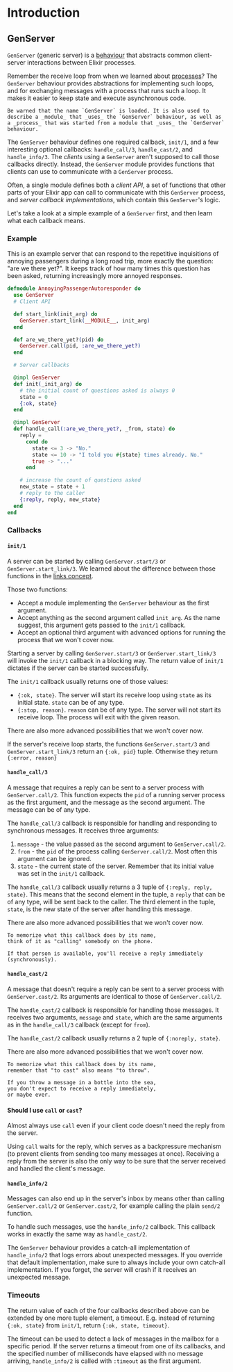 # Introduction

## GenServer

`GenServer` (generic server) is a [behaviour][concept-behaviours] that abstracts common client-server interactions between Elixir processes.

Remember the receive loop from when we learned about [processes][concept-processes]? The `GenServer` behaviour provides abstractions for implementing such loops, and for exchanging messages with a process that runs such a loop. It makes it easier to keep state and execute asynchronous code.

~~~~exercism/note
Be warned that the name `GenServer` is loaded. It is also used to describe a _module_ that _uses_ the `GenServer` behaviour, as well as a _process_ that was started from a module that _uses_ the `GenServer` behaviour.
~~~~

The `GenServer` behaviour defines one required callback, `init/1`, and a few interesting optional callbacks: `handle_call/3`, `handle_cast/2`, and `handle_info/3`. The _clients_ using a `GenServer` aren't supposed to call those callbacks directly. Instead, the `GenServer` module provides functions that clients can use to communicate with a `GenServer` process.

Often, a single module defines both a _client API_, a set of functions that other parts of your Elixir app can call to communicate with this `GenServer` process, and _server callback implementations_, which contain this `GenServer`'s logic.

Let's take a look at a simple example of a `GenServer` first, and then learn what each callback means.

### Example

This is an example server that can respond to the repetitive inquisitions of annoying passengers during a long road trip, more exactly the question: "are we there yet?". It keeps track of how many times this question has been asked, returning increasingly more annoyed responses.

```elixir
defmodule AnnoyingPassengerAutoresponder do
  use GenServer
  # Client API

  def start_link(init_arg) do
    GenServer.start_link(__MODULE__, init_arg)
  end

  def are_we_there_yet?(pid) do
    GenServer.call(pid, :are_we_there_yet?)
  end

  # Server callbacks

  @impl GenServer
  def init(_init_arg) do
    # the initial count of questions asked is always 0
    state = 0
    {:ok, state}
  end

  @impl GenServer
  def handle_call(:are_we_there_yet?, _from, state) do
    reply =
      cond do
        state <= 3 -> "No."
        state <= 10 -> "I told you #{state} times already. No."
        true -> "..."
      end

    # increase the count of questions asked
    new_state = state + 1
    # reply to the caller
    {:reply, reply, new_state}
  end
end
```

### Callbacks

#### `init/1`

A server can be started by calling `GenServer.start/3` or `GenServer.start_link/3`. We learned about the difference between those functions in the [links concept][concept-links].

Those two functions:

- Accept a module implementing the `GenServer` behaviour as the first argument.
- Accept anything as the second argument called `init_arg`. As the name suggest, this argument gets passed to the `init/1` callback.
- Accept an optional third argument with advanced options for running the process that we won't cover now.

Starting a server by calling `GenServer.start/3` or `GenServer.start_link/3` will invoke the `init/1` callback in a blocking way. The return value of `init/1` dictates if the server can be started successfully.

The `init/1` callback usually returns one of those values:

- `{:ok, state}`. The server will start its receive loop using `state` as its initial state. `state` can be of any type.
- `{:stop, reason}`. `reason` can be of any type. The server will not start its receive loop. The process will exit with the given reason.

There are also more advanced possibilities that we won't cover now.

If the server's receive loop starts, the functions `GenServer.start/3` and `GenServer.start_link/3` return an `{:ok, pid}` tuple. Otherwise they return `{:error, reason}`

#### `handle_call/3`

A message that requires a reply can be sent to a server process with `GenServer.call/2`. This function expects the `pid` of a running server process as the first argument, and the message as the second argument. The message can be of any type.

The `handle_call/3` callback is responsible for handling and responding to synchronous messages. It receives three arguments:

1. `message` - the value passed as the second argument to `GenServer.call/2`.
2. `from` - the `pid` of the process calling `GenServer.call/2`. Most often this argument can be ignored.
3. `state` - the current state of the server. Remember that its initial value was set in the `init/1` callback.

The `handle_call/3` callback usually returns a 3 tuple of `{:reply, reply, state}`. This means that the second element in the tuple, a `reply` that can be of any type, will be sent back to the caller. The third element in the tuple, `state`, is the new state of the server after handling this message.

There are also more advanced possibilities that we won't cover now.

~~~~exercism/note
To memorize what this callback does by its name,
think of it as "calling" somebody on the phone.

If that person is available, you'll receive a reply immediately (synchronously).
~~~~

#### `handle_cast/2`

A message that doesn't require a reply can be sent to a server process with `GenServer.cast/2`. Its arguments are identical to those of `GenServer.call/2`.

The `handle_cast/2` callback is responsible for handling those messages. It receives two arguments, `message` and `state`, which are the same arguments as in the `handle_call/3` callback (except for `from`).

The `handle_cast/2` callback usually returns a 2 tuple of `{:noreply, state}`.

There are also more advanced possibilities that we won't cover now.

~~~~exercism/note
To memorize what this callback does by its name,
remember that "to cast" also means "to throw".

If you throw a message in a bottle into the sea,
you don't expect to receive a reply immediately,
or maybe ever.
~~~~

#### Should I use `call` or `cast`?

Almost always use `call` even if your client code doesn't need the reply from the server.

Using `call` waits for the reply, which serves as a backpressure mechanism (to prevent clients from sending too many messages at once). Receiving a reply from the server is also the only way to be sure that the server received and handled the client's message.

#### `handle_info/2`

Messages can also end up in the server's inbox by means other than calling `GenServer.call/2` or `GenServer.cast/2`, for example calling the plain `send/2` function.

To handle such messages, use the `handle_info/2` callback. This callback works in exactly the same way as `handle_cast/2`.

The `GenServer` behaviour provides a catch-all implementation of `handle_info/2` that logs errors about unexpected messages. If you override that default implementation, make sure to always include your own catch-all implementation. If you forget, the server will crash if it receives an unexpected message.

### Timeouts

The return value of each of the four callbacks described above can be extended by one more tuple element, a timeout. E.g. instead of returning `{:ok, state}` from `init/1`, return `{:ok, state, timeout}`.

The timeout can be used to detect a lack of messages in the mailbox for a specific period. If the server returns a timeout from one of its callbacks, and the specified number of milliseconds have elapsed with no message arriving, `handle_info/2` is called with `:timeout` as the first argument.

[concept-behaviours]: https://exercism.org/tracks/elixir/concepts/behaviours
[concept-processes]: https://exercism.org/tracks/elixir/concepts/processes
[concept-links]: https://exercism.org/tracks/elixir/concepts/links
